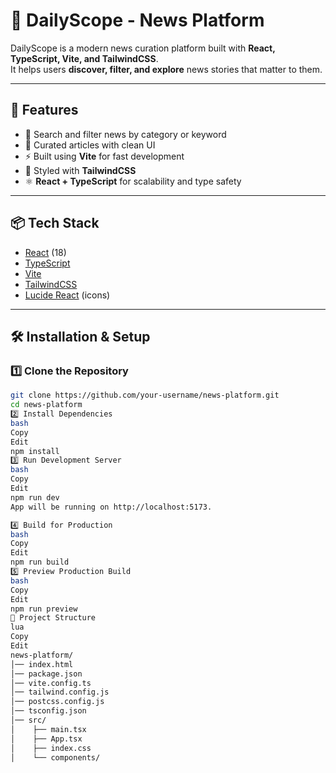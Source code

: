 # 📰 DailyScope - News Platform

DailyScope is a modern news curation platform built with **React, TypeScript, Vite, and TailwindCSS**.  
It helps users **discover, filter, and explore** news stories that matter to them.

---

## 🚀 Features
- 🔎 Search and filter news by category or keyword  
- 📰 Curated articles with clean UI  
- ⚡ Built using **Vite** for fast development  
- 🎨 Styled with **TailwindCSS**  
- ⚛️ **React + TypeScript** for scalability and type safety  

---

## 📦 Tech Stack
- [React](https://react.dev/) (18)  
- [TypeScript](https://www.typescriptlang.org/)  
- [Vite](https://vitejs.dev/)  
- [TailwindCSS](https://tailwindcss.com/)  
- [Lucide React](https://lucide.dev/) (icons)  

---

## 🛠️ Installation & Setup

### 1️⃣ Clone the Repository
```bash
git clone https://github.com/your-username/news-platform.git
cd news-platform
2️⃣ Install Dependencies
bash
Copy
Edit
npm install
3️⃣ Run Development Server
bash
Copy
Edit
npm run dev
App will be running on http://localhost:5173.

4️⃣ Build for Production
bash
Copy
Edit
npm run build
5️⃣ Preview Production Build
bash
Copy
Edit
npm run preview
📂 Project Structure
lua
Copy
Edit
news-platform/
│── index.html
│── package.json
│── vite.config.ts
│── tailwind.config.js
│── postcss.config.js
│── tsconfig.json
│── src/
│    ├── main.tsx
│    ├── App.tsx
│    ├── index.css
│    └── components/
